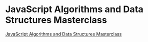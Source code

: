# JavaScript Algorithms and Data Structures Masterclass

[JavaScript Algorithms and Data Structures Masterclass](https://www.udemy.com/course/js-algorithms-and-data-structures-masterclass/?couponCode=LETSLEARNNOW)
